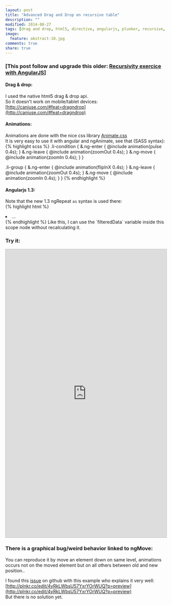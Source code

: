 ```yaml
---
layout: post
title: "Advanced Drag and Drop on recursive table"
description: ""
modified: 2014-08-27
tags: [drag and drop, html5, directive, angularjs, plunker, recursive, works]
image:
  feature: abstract-10.jpg
comments: true
share: true  
---
```


### [This post follow and upgrade this older: [Recursivity exercice with AngularJS](http://bertrandg.github.io/angular-recursivity-exercice/)]

#### <i class="icon icon-asterisk"></i> Drag & drop:
I used the native html5 drag & drop api.<br>
So it doesn't work on mobile/tablet devices: [http://caniuse.com/#feat=dragndrop](http://caniuse.com/#feat=dragndrop)

#### <i class="icon icon-asterisk"></i> Animations:
Animations are done with the nice css library [Animate.css](http://daneden.github.io/animate.css/)<br>
It is very easy to use it with angular and ngAnimate, see that (SASS syntax):
{% highlight scss %}
.li-condition {
    &.ng-enter {
        @include animation(pulse 0.4s);
    }
    &.ng-leave {
        @include animation(zoomOut 0.4s);
    }
    &.ng-move {
        @include animation(zoomIn 0.4s);
    }
}

.li-group {
    &.ng-enter {
        @include animation(flipInX 0.4s);
    }
    &.ng-leave {
        @include animation(zoomOut 0.4s);
    }
    &.ng-move {
        @include animation(zoomIn 0.4s);
    }
}
{% endhighlight %}

#### <i class="icon icon-asterisk"></i> Angularjs 1.3:
Note that the new 1.3 ngRepeat `as` syntax is used there:<br>
{% highlight html %}
<li ng-repeat="element in data.elements | orderBy:'position' as filteredData track by element.id">...</li>
{% endhighlight %}
Like this, I can use the `filteredData` variable inside this scope node without recalculating it.


### <i class="icon icon-asterisk"></i> Try it:

<iframe style="border: 1px solid #bbb;width: 100%; height: 900px" src="http://embed.plnkr.co/S1wCzx/?t=run" frameborder="0" allowfullscreen="allowfullscreen">Loading plunk...</iframe>

### <i class="icon icon-asterisk"></i> There is a graphical bug/weird behavior linked to ngMove:

You can reproduce it by move an element down on same level, animations occurs not on the moved element but on all others between old and new position..

I found this [issue](https://github.com/angular/angular.js/issues/5160) on github with this example who explains it very well:<br>
[http://plnkr.co/edit/4yRkLWbsU57YxrYOrWUQ?p=preview](http://plnkr.co/edit/4yRkLWbsU57YxrYOrWUQ?p=preview)<br>
But there is no solution yet.
